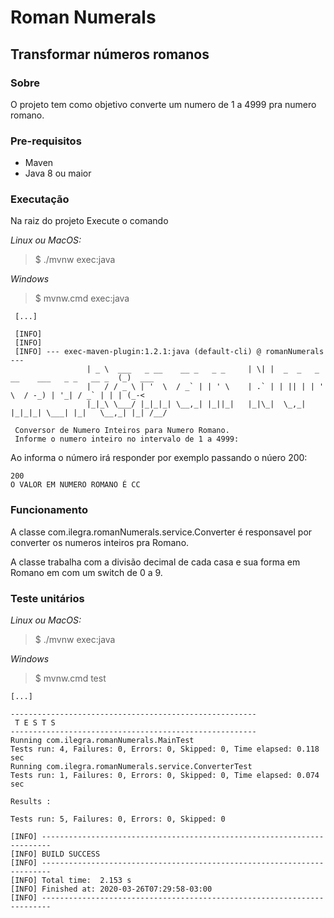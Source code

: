 # Roman Numerals

## Transformar números romanos

### Sobre
O projeto tem como objetivo converte um numero de 1 a 4999 pra numero romano.

### Pre-requisitos
* Maven
* Java 8 ou maior
### Executação
Na raiz do projeto Execute o comando

*Linux ou MacOS:*
> $ ./mvnw exec:java

*Windows*
> $ mvnw.cmd exec:java

```
 [...]
 
 [INFO] 
 [INFO] 
 [INFO] --- exec-maven-plugin:1.2.1:java (default-cli) @ romanNumerals ---
                 | _ \  ___   _ __    __ _   _ _     | \| |  _  _   _ __    ___   _ _   __ _  (_)  ___
                 |   / / _ \ | '  \  / _` | | ' \    | .` | | || | | '  \  / -_) | '_| / _` | | | (_-<
                 |_|_\ \___/ |_|_|_| \__,_| |_||_|   |_|\_|  \_,_| |_|_|_| \___| |_|   \__,_| |_| /__/
 
 Conversor de Numero Inteiros para Numero Romano.
 Informe o numero inteiro no intervalo de 1 a 4999:
```
Ao informa o número irá responder por exemplo passando o núero 200: 
```
200
O VALOR EM NUMERO ROMANO É CC
```

### Funcionamento
A classe com.ilegra.romanNumerals.service.Converter é responsavel por converter os numeros inteiros pra Romano.

A classe trabalha com a divisão decimal de cada casa e sua forma em Romano em com um switch de 0 a 9. 


### Teste unitários
*Linux ou MacOS:*
> $ ./mvnw exec:java

*Windows*
> $ mvnw.cmd test

```
[...]

-------------------------------------------------------
 T E S T S
-------------------------------------------------------
Running com.ilegra.romanNumerals.MainTest
Tests run: 4, Failures: 0, Errors: 0, Skipped: 0, Time elapsed: 0.118 sec
Running com.ilegra.romanNumerals.service.ConverterTest
Tests run: 1, Failures: 0, Errors: 0, Skipped: 0, Time elapsed: 0.074 sec

Results :

Tests run: 5, Failures: 0, Errors: 0, Skipped: 0

[INFO] ------------------------------------------------------------------------
[INFO] BUILD SUCCESS
[INFO] ------------------------------------------------------------------------
[INFO] Total time:  2.153 s
[INFO] Finished at: 2020-03-26T07:29:58-03:00
[INFO] ------------------------------------------------------------------------

```